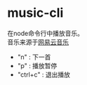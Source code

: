 # music-cli
在node命令行中播放音乐。<br>
音乐来源于[网易云音乐](http://music.163.com)<br>
* "n" : 下一首<br>
* "p" : 播放暂停<br>
* "ctrl+c" : 退出播放
